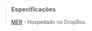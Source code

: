 > ### Especificações 
> [MER](https://www.dropbox.com/s/xcbbwwxodvfifku/whatever-news-MER.png?dl=0) - Hospedado no DropBox.

